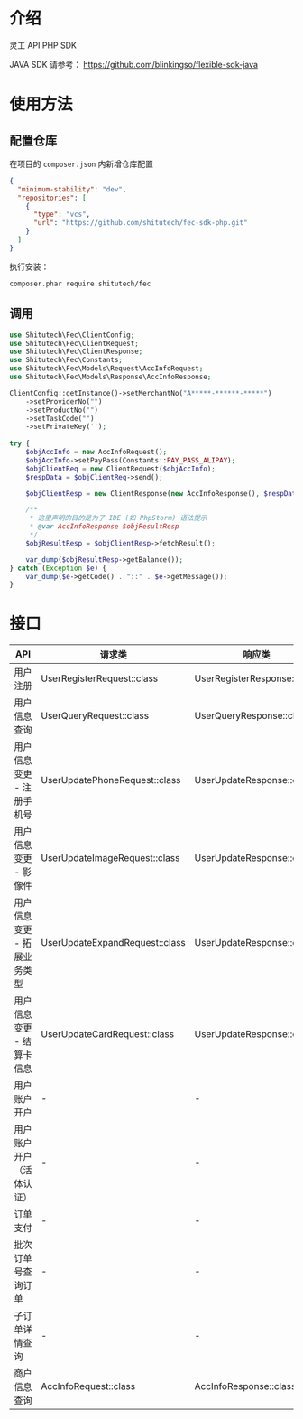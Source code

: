 # 介绍

灵工 API PHP SDK

JAVA SDK 请参考： https://github.com/blinkingso/flexible-sdk-java

# 使用方法

## 配置仓库

在项目的 ``composer.json`` 内新增仓库配置

```json
{
  "minimum-stability": "dev",
  "repositories": [
    {
      "type": "vcs",
      "url": "https://github.com/shitutech/fec-sdk-php.git"
    }
  ]
}
```

执行安装：

```shell
composer.phar require shitutech/fec
```

## 调用

```php
use Shitutech\Fec\ClientConfig;
use Shitutech\Fec\ClientRequest;
use Shitutech\Fec\ClientResponse;
use Shitutech\Fec\Constants;
use Shitutech\Fec\Models\Request\AccInfoRequest;
use Shitutech\Fec\Models\Response\AccInfoResponse;

ClientConfig::getInstance()->setMerchantNo("A*****-******-*****")
    ->setProviderNo("")
    ->setProductNo("")
    ->setTaskCode("")
    ->setPrivateKey('');
    
try {
    $objAccInfo = new AccInfoRequest();
    $objAccInfo->setPayPass(Constants::PAY_PASS_ALIPAY);
    $objClientReq = new ClientRequest($objAccInfo);
    $respData = $objClientReq->send();

    $objClientResp = new ClientResponse(new AccInfoResponse(), $respData);

    /**
     * 这里声明的目的是为了 IDE (如 PhpStorm) 语法提示
     * @var AccInfoResponse $objResultResp
     */
    $objResultResp = $objClientResp->fetchResult();

    var_dump($objResultResp->getBalance());
} catch (Exception $e) {
    var_dump($e->getCode() . "::" . $e->getMessage());
}

```

# 接口

| API             | 请求类                   | 响应类                    |
|-----------------|-----------------------|------------------------|
| 用户注册            | UserRegisterRequest::class | UserRegisterResponse::class |
| 用户信息查询          | UserQueryRequest::class | UserQueryResponse::class |
| 用户信息变更 - 注册手机号  | UserUpdatePhoneRequest::class | UserUpdateResponse::class |
| 用户信息变更 - 影像件    | UserUpdateImageRequest::class | UserUpdateResponse::class |
| 用户信息变更 - 拓展业务类型 | UserUpdateExpandRequest::class | UserUpdateResponse::class |
| 用户信息变更 - 结算卡信息  | UserUpdateCardRequest::class | UserUpdateResponse::class |
| 用户账户开户          | -                     | -                      |
| 用户账户开户（活体认证）    | -                     | -                      |
| 订单支付            | -                     | -                      |
| 批次订单号查询订单       | -                     | -                      |
| 子订单详情查询         | -                     | -                      |
| 商户信息查询          | AccInfoRequest::class | AccInfoResponse::class |
